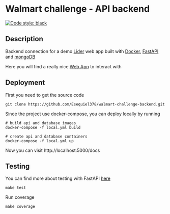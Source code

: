 # Walmart challenge - API backend

[![Code style: black](https://img.shields.io/badge/code%20style-black-000000.svg)](https://github.com/psf/black)

## Description

Backend connection for a demo [Lider](https://www.lider.cl/supermercado/) web
app built with [Docker](https://www.docker.com/why-docker),
[FastAPI](https://fastapi.tiangolo.com/) and [mongoDB](https://www.mongodb.com/es)

Here you will find a really nice [Web App](https://github.com/Esequiel378/walmart-challenge-frontend)
to interact with

## Deployment

First you need to get the source code

```shell
git clone https://github.com/Esequiel378/walmart-challenge-backend.git
```

Since the project use docker-compose, you can deploy locally by running

```shell
# build api and database images
docker-compose -f local.yml build
```

```shell
# create api and database containers
docker-compose -f local.yml up
```

Now you can visit http://localhost:5000/docs

## Testing

You can find more about testing with FastAPI [here](https://fastapi.tiangolo.com/tutorial/testing/)

```shell
make test
```

Run coverage

```shell
make coverage
```

